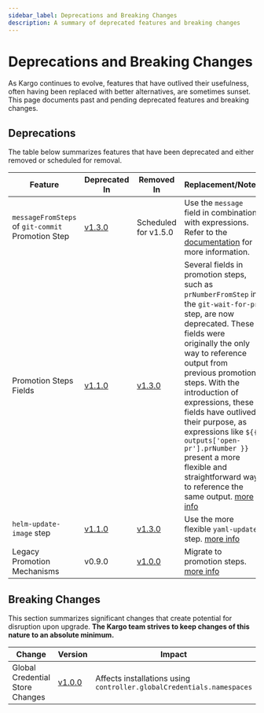 ```yaml
---
sidebar_label: Deprecations and Breaking Changes
description: A summary of deprecated features and breaking changes
---
```


# Deprecations and Breaking Changes

As Kargo continues to evolve, features that have outlived their usefulness,
often having been replaced with better alternatives, are sometimes sunset. This
page documents past and pending deprecated features and breaking changes.

## Deprecations

The table below summarizes features that have been deprecated and either removed or scheduled for removal.

| Feature | Deprecated In | Removed In | Replacement/Notes |
|---------|---------------|------------|-------------------|
| `messageFromSteps` of `git-commit` Promotion Step | [v1.3.0](./96-v1.3.0.md#new-deprecations) | Scheduled for v1.5.0 | Use the `message` field in combination with expressions. Refer to the [documentation](https://main.docs.kargo.io/user-guide/reference-docs/promotion-steps/git-commit/#composed-commit-message) for more information. |
| Promotion Steps Fields | [v1.1.0](./98-v1.1.0.md#new-and-updated-promotion-steps) | [v1.3.0](./96-v1.3.0.md#breaking-changes) | Several fields in promotion steps, such as `prNumberFromStep` in the `git-wait-for-pr` step, are now deprecated. These fields were originally the only way to reference output from previous promotion steps. With the introduction of expressions, these fields have outlived their purpose, as expressions like `${{ outputs['open-pr'].prNumber }}` present a more flexible and straightforward way to reference the same output. [more info](./98-v1.1.0.md#new-and-updated-promotion-steps) |
| `helm-update-image` step | [v1.1.0](./98-v1.1.0.md#new-and-updated-promotion-steps) | [v1.3.0](./96-v1.3.0.md#breaking-changes) | Use the more flexible `yaml-update` step. [more info](./98-v1.1.0.md#new-and-updated-promotion-steps) |
| Legacy Promotion Mechanisms | v0.9.0 | [v1.0.0](./99-v1.0.0.md#breaking-changes) | Migrate to promotion steps. [more info](./99-v1.0.0.md#breaking-changes) |

## Breaking Changes

This section summarizes significant changes that create potential for disruption
upon upgrade. __The Kargo team strives to keep changes of this nature to an
absolute minimum.__

| Change | Version | Impact | Migration Path |
|--------|---------|--------|----------------|
| Global Credential Store Changes | [v1.0.0](./99-v1.0.0.md#breaking-changes) | Affects installations using `controller.globalCredentials.namespaces` | Manually create a `RoleBinding`s to permit controller access to "global" credential namespaces _or_ set `controller.serviceAccount.clusterWideSecretReadingEnabled` to `true` at install time (not recommended). [more info](./99-v1.0.0.md#breaking-changes) |

